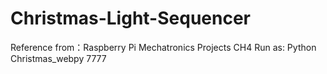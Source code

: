 # Christmas-Light-Sequencer

Reference from：Raspberry Pi Mechatronics Projects CH4
Run as:
Python Christmas_webpy 7777
